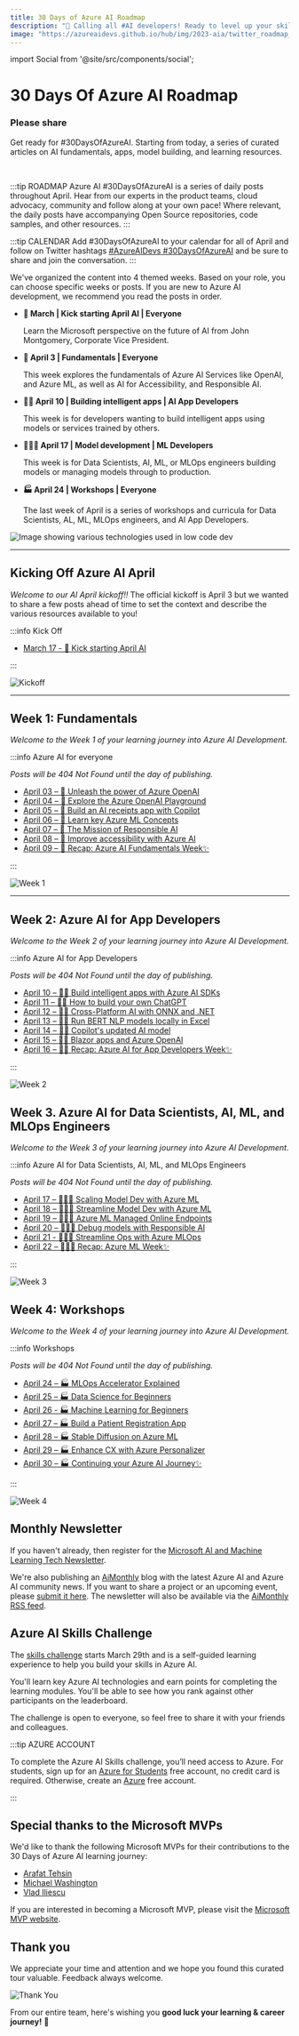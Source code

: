 ```yaml
---
title: 30 Days of Azure AI Roadmap
description: "📣 Calling all #AI developers! Ready to level up your skills in #AzureAI? Check out the #30DaysOfAzureAI roadmap and take your expertise to the next level! https://aka.ms/30-days-ai-roadmap"
image: "https://azureaidevs.github.io/hub/img/2023-aia/twitter_roadmap_banner.png"
---
```


import Social from '@site/src/components/social';

<head>

<meta name="twitter:card" content="summary_large_image" />
<meta name="twitter:title" content="30 Days of Azure AI Roadmap" />
<meta name="twitter:description" content="📣 Calling all #AI developers! Ready to level up your skills in #AzureAI? Check out the #30DaysOfAzureAI roadmap and take your expertise to the next level! https://aka.ms/30-days-ai-roadmap" />
<meta name="twitter:image" content="https://azureaidevs.github.io/hub/img/2023-aia/twitter_roadmap_banner.png" />


<meta property="og:url" content="https://aka.ms/30-days-ai-roadmap" />
<meta property="og:title" content="30 Days of Azure AI Roadmap" />
<meta property="og:description" content="📣 Calling all #AI developers! Ready to level up your skills in #AzureAI? Check out the #30DaysOfAzureAI roadmap and take your expertise to the next level! https://aka.ms/30-days-ai-roadmap" />
<meta property="og:image" content="https://azureaidevs.github.io/hub/img/2023-aia/twitter_roadmap_banner.png" />
<meta property="og:type" content="article" />

</head>

# 30 Days Of Azure AI Roadmap

### Please share

Get ready for #30DaysOfAzureAI. Starting from today, a series of curated articles on AI fundamentals, apps, model building, and learning resources. 

<Social
    page_url="https://aka.ms/30-days-ai-roadmap"
    image_url="https://azureaidevs.github.io/hub/img/2023-aia/twitter_roadmap_banner.png"
    title="30 Days of Azure AI Roadmap"
    description="📣 Calling all #AI developers! Ready to level up your skills in Azure AI? Check out the #30DaysOfAzureAI roadmap and take your expertise to the next level!"
    hashtags="AzureAI"
    hashtag="#30DaysOfAzureAi"
/>

<br/>

:::tip ROADMAP
Azure AI #30DaysOfAzureAI is a series of daily posts throughout April. Hear from our experts in the product teams, cloud advocacy, community and follow along at your own pace! Where relevant, the daily posts have accompanying Open Source repositories, code samples, and other resources.
:::

:::tip CALENDAR
Add #30DaysOfAzureAI to your calendar for all of April and follow on Twitter hashtags [#AzureAIDevs #30DaysOfAzureAI](https://twitter.com/search?q=%23AzureAIDevs%20%2330DaysOfAzureAI) and be sure to share and join the conversation.
:::

We've organized the content into 4 themed weeks. Based on your role, you can choose specific weeks or posts. If you are new to Azure AI development, we recommend you read the posts in order.

* **🚀 March | Kick starting April AI | Everyone** 

    Learn the Microsoft perspective on the future of AI from John Montgomery, Corporate Vice President.

* **🏁 April 3 | Fundamentals | Everyone** 

    This week explores the fundamentals of Azure AI Services like OpenAI, and Azure ML, as well as AI for Accessibility, and Responsible AI.

* **👩‍💻 April 10 | Building intelligent apps | AI App Developers**

    This week is for developers wanting to build intelligent apps using models or services trained by others.

* **🧑🏽‍🔬 April 17 | Model development | ML Developers** 

    This week is for Data Scientists, AI, ML, or MLOps engineers building models or managing models through to production.

* **🏭 April 24 | Workshops | Everyone**
    
    The last week of April is a series of workshops and curricula for Data Scientists, AL, ML, MLOps engineers, and AI App Developers.

![Image showing various technologies used in low code dev](../../../static/img/azure-ai.png)

---

## Kicking Off Azure AI April

_Welcome to our AI April kickoff!!_ The official kickoff is April 3 but we wanted to share a few posts ahead of time to set the context and describe the various resources available to you!

:::info Kick Off

* [March 17 - 🚀 Kick starting April AI](/2023-aia/day1)

:::

![Kickoff](../../../static/img/2023-aia/campaign_banner.png)

---

## Week 1: Fundamentals

_Welcome to the Week 1 of your learning journey into Azure AI Development._

:::info Azure AI for everyone

_Posts will be 404 Not Found until the day of publishing._

* [April 03 – 🏁 Unleash the power of Azure OpenAI](/2023-aia/day2)
* [April 04 – 🏁 Explore the Azure OpenAI Playground](/2023-aia/day3)
* [April 05 – 🏁 Build an AI receipts app with Copilot](/2023-aia/day4)
* [April 06 – 🏁 Learn key Azure ML Concepts](/2023-aia/day5)
* [April 07 – 🏁 The Mission of Responsible AI](/2023-aia/day6)
* [April 08 – 🏁 Improve accessibility with Azure AI](/2023-aia/day7)
* [April 09 – 🏁 Recap: Azure AI Fundamentals Week✨](/2023-aia/day8)

:::

![Week 1](./../../../static/img/2023-aia/30-week1.png)

---

## Week 2: Azure AI for App Developers

_Welcome to the Week 2 of your learning journey into Azure AI Development._

:::info Azure AI for App Developers

_Posts will be 404 Not Found until the day of publishing._

* [April 10 – 👩‍💻 Build intelligent apps with Azure AI SDKs](/2023-aia/day9)
* [April 11 – 👩‍💻 How to build your own ChatGPT](/2023-aia/day10)
* [April 12 – 👩‍💻 Cross-Platform AI with ONNX and .NET](/2023-aia/day11)
* [April 13 – 👩‍💻 Run BERT NLP models locally in Excel](/2023-aia/day12)
* [April 14 – 👩‍💻 Copilot's updated AI model](/2023-aia/day13)
* [April 15 – 👩‍💻 Blazor apps and Azure OpenAI](/2023-aia/day14)
* [April 16 – 👩‍💻 Recap: Azure AI for App Developers Week✨](/2023-aia/day15)

:::

![Week 2](./../../../static/img/2023-aia/30-week2.png)

## Week 3. Azure AI for Data Scientists, AI, ML, and MLOps Engineers

_Welcome to the Week 3 of your learning journey into Azure AI Development._

:::info Azure AI for Data Scientists, AI, ML, and MLOps Engineers

_Posts will be 404 Not Found until the day of publishing._

* [April 17 – 🧑🏽‍🔬 Scaling Model Dev with Azure ML](/2023-aia/day16)
* [April 18 – 🧑🏽‍🔬 Streamline Model Dev with Azure ML](/2023-aia/day17)
* [April 19 – 🧑🏽‍🔬 Azure ML Managed Online Endpoints](/2023-aia/day18)
* [April 20 – 🧑🏽‍🔬 Debug models with Responsible AI](/2023-aia/day19)
* [April 21 - 🧑🏽‍🔬 Streamline Ops with Azure MLOps](/2023-aia/day20)
* [April 22 – 🧑🏽‍🔬 Recap: Azure ML Week✨](/2023-aia/day21)

:::

![Week 3](./../../../static/img/2023-aia/30-week3.png)

## Week 4: Workshops

_Welcome to the Week 4 of your learning journey into Azure AI Development._

:::info Workshops

_Posts will be 404 Not Found until the day of publishing._

* [April 24 – 🏭 MLOps Accelerator Explained](/2023-aia/day22)
* [April 25 – 🏭 Data Science for Beginners](/2023-aia/day23)
* [April 26 - 🏭 Machine Learning for Beginners](/2023-aia/day24)
* [April 27 – 🏭 Build a Patient Registration App](/2023-aia/day25)
* [April 28 – 🏭 Stable Diffusion on Azure ML](/2023-aia/day26)
* [April 29 – 🏭 Enhance CX with Azure Personalizer](/2023-aia/day27)
* [April 30 – 🏭 Continuing your Azure AI Journey✨](/2023-aia/day28)

:::

![Week 4](./../../../static/img/2023-aia/30-week4.png)

## Monthly Newsletter

If you haven't already, then register for the [Microsoft AI and Machine Learning Tech Newsletter](https://aka.ms/azure-ai-dev-newsletter).

We're also publishing an [AiMonthly](/hub/ai-update) blog with the latest Azure AI and Azure AI community news. If you want to share a project or an upcoming event, please [submit it here](https://github.com/AzureAiDevs/hub/discussions/categories/call-for-content). The newsletter will also be available via the [AiMonthly RSS feed](https://azureaidevs.github.io/hub/ai-update/rss.xml).

## Azure AI Skills Challenge

The [skills challenge](https://aka.ms/30-days-of-azure-ai-challenge) starts March 29th and is a self-guided learning experience to help you build your skills in Azure AI.

You'll learn key Azure AI technologies and earn points for completing the learning modules. You'll be able to see how you rank against other participants on the leaderboard.

The challenge is open to everyone, so feel free to share it with your friends and colleagues.

:::tip AZURE ACCOUNT

To complete the Azure AI Skills challenge, you’ll need access to Azure. For students, sign up for an [Azure for Students](https://aka.ms/ai-april-azure-student-acct) free account, no credit card is required. Otherwise, create an [Azure](https://aka.ms/ai-april-azure-acct) free account.

:::

## Special thanks to the Microsoft MVPs

We'd like to thank the following Microsoft MVPs for their contributions to the 30 Days of Azure AI learning journey:

* [Arafat Tehsin](https://twitter.com/arafattehsin)
* [Michael Washington](https://twitter.com/ADefWebserver)
* [Vlad Iliescu](https://twitter.com/vladiliescu)

If you are interested in becoming a Microsoft MVP, please visit the [Microsoft MVP website](https://aka.ms/ai-april-mvp-program).

## Thank you

We appreciate your time and attention and we hope you found this curated tour valuable. Feedback always welcome.

![Thank You](./../../../static/img/2023-aia/30-thankyou.png)

From our entire team, here's wishing you **good luck your learning & career journey!** 🎉
